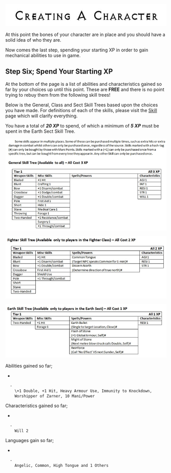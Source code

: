 

<div class="center" style="width: auto; margin-left: auto; margin-right: auto;">

![<File:CharGen.jpg>](CharGen.jpg "File:CharGen.jpg")

</div>

At this point the bones of your character are in place and you should
have a solid idea of who they are.

Now comes the last step, spending your starting XP in order to gain
mechanical abilities to use in game.

## **Step Six; Spend Your Starting XP**

At the bottom of the page is a list of abilities and characteristics
gained so far by your choices up until this point. These are **FREE**
and there is no point trying to rebuy them from the following skill
trees\!

Below is the General, Class and Sect Skill Trees based upon the choices
you have made. For definitions of each of the skills, please visit the
[Skill](Skill "wikilink") page which will clarify everything.

You have a total of ***20 XP*** to spend, of which a minimum of ***5
XP*** must be spent in the Earth Sect Skill Tree.

<div class="center" style="width: auto; margin-left: auto; margin-right: auto;">

![<File:GeneralSkillTree.jpg>](GeneralSkillTree.jpg
"File:GeneralSkillTree.jpg")

</div>

<div class="center" style="width: auto; margin-left: auto; margin-right: auto;">

![<File:FighterSkillTree.jpg>](FighterSkillTree.jpg
"File:FighterSkillTree.jpg")

</div>

<div class="center" style="width: auto; margin-left: auto; margin-right: auto;">

![<File:EarthSkillTree.jpg>](EarthSkillTree.jpg
"File:EarthSkillTree.jpg")

</div>

Abilities gained so far;

  -

      -
        \+1 Double, +1 Hit, Heavy Armour Use, Immunity to Knockdown,
        Worshipper of Zarner, 10 Mani/Power

Characteristics gained so far;

  -

      -
        Will 2

Languages gain so far;

  -

      -
        Angelic, Common, High Tongue and 1 Others